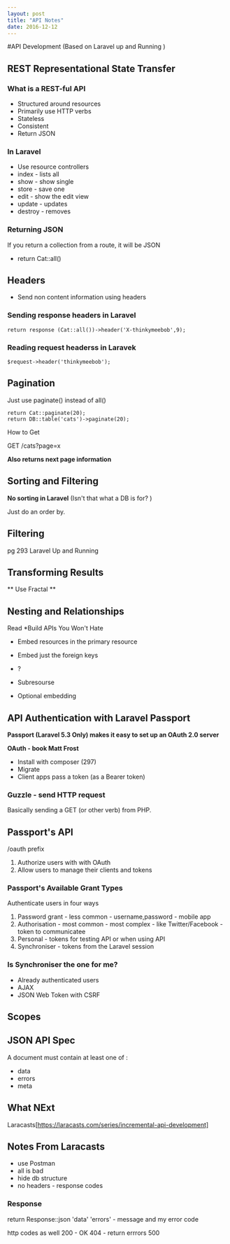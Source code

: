 ```yaml
---
layout: post
title: "API Notes"
date: 2016-12-12
---
```



#API Development (Based on Laravel up and Running )

## REST Representational State Transfer

### What is a REST-ful API

* Structured around resources
* Primarily use HTTP verbs
* Stateless
* Consistent
* Return JSON



### In Laravel
 
* Use resource controllers
* index - lists all
* show - show single
* store - save one
* edit - show the edit view
* update - updates
* destroy - removes



### Returning JSON
If you return a collection from a route, it will be JSON

- return Cat::all()



## Headers


* Send non content information using headers

### Sending response headers in Laravel
```
return response (Cat::all())->header('X-thinkymeebob',9);
```

### Reading request headerss in Laravek
  
```
$request->header('thinkymeebob');
```


## Pagination

Just use paginate() instead of all()

```
return Cat::paginate(20);
return DB::table('cats')->paginate(20);

```

How to Get

GET /cats?page=x


**Also returns next page information**


## Sorting and Filtering

**No sorting in Laravel** (Isn't that what a DB is for? )

Just do an order by.


## Filtering

pg 293 Laravel Up and Running


## Transforming Results

** Use Fractal **


## Nesting and Relationships

Read *Build APIs You Won't Hate

* Embed resources in the primary resource

* Embed just the foreign keys

* ?

* Subresourse

* Optional embedding


## API Authentication with Laravel Passport

**Passport (Laravel 5.3 Only) makes it easy to set up an  OAuth 2.0 server**

**OAuth - book Matt Frost**

* Install with composer (297)
* Migrate
* Client apps pass a token (as a Bearer token)

### Guzzle - send HTTP request

Basically sending a GET (or other verb) from PHP.

## Passport's API

/oauth prefix

1. Authorize users with with OAuth
2. Allow users to manage their clients and tokens

### Passport's Available Grant Types

Authenticate users in four ways

1. Password grant - less common - username,password - mobile app
2. Authorisation  - most common - most complex - like Twitter/Facebook - token to communicatee
3. Personal - tokens for testing API or when using API
4. Synchroniser - tokens from the Laravel session

### Is Synchroniser the one for me?

* Already authenticated users
* AJAX
* JSON Web Token with CSRF

## Scopes


## JSON API Spec

A document must contain at least one of :

* data
* errors
* meta

## What NExt

Laracasts[https://laracasts.com/series/incremental-api-development]

## Notes From Laracasts

* use Postman
* all is bad
* hide db structure
* no headers - response codes

### Response
return Response::json
'data'
'errors' - message and my error code


http codes as well
200 - OK
404 - return errrors
500








